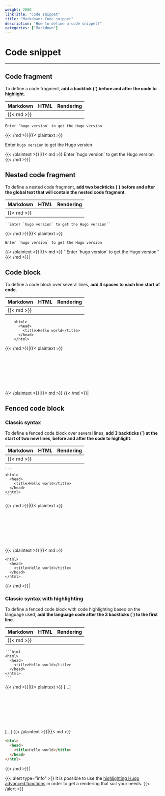 ```yaml
---
weight: 2080
linkTitle: "Code snippet"
title: "Markdown: Code snippet"
description: "How to define a code snippet?"
categories: ["Markdown"]
---
```


# Code snippet
---

## Code fragment

To define a code fragment, **add a backtick (\`) before and after the code to highlight**.

| Markdown | HTML | Rendering |
| -------- | ---- | --------- |
|{{< md >}}
```
Enter `hugo version` to get the Hugo version
```
{{< /md >}}|{{< plaintext >}}
<p>Enter <code>hugo version</code> to get the Hugo version</p>
{{< /plaintext >}}|{{< md >}}
Enter `hugo version` to get the Hugo version
{{< /md >}}|

## Nested code fragment

To define a nested code fragment, **add two backticks (\`) before and after the global text that will contain the nested code fragment**.

| Markdown | HTML | Rendering |
| -------- | ---- | --------- |
|{{< md >}}
```
``Enter `hugo version` to get the Hugo version``
```
{{< /md >}}|{{< plaintext >}}
<p><code>Enter `hugo version` to get the Hugo version</code></p>
{{< /plaintext >}}|{{< md >}}
``Enter `hugo version` to get the Hugo version``
{{< /md >}}|

## Code block

To define a code block over several lines, **add 4 spaces to each line start of code**.

| Markdown | HTML | Rendering |
| -------- | ---- | --------- |
|{{< md >}}
```
    <html>
      <head>
        <title>Hello world</title>
      </head>
    </html>
```
{{< /md >}}|{{< plaintext >}}
<pre>
  <code>
    <html>
      <head>
        <title>Hello world</title>
      </head>
    </html>
  </code>
</pre>
{{< /plaintext >}}|{{< md >}}
    <html>
      <head>
        <title>Hello world</title>
      </head>
    </html>
{{< /md >}}|

## Fenced code block

### Classic syntax

To define a fenced code block over several lines, **add 3 backticks (\`) at the start of two new lines, before and after the code to highlight**.

| Markdown | HTML | Rendering |
| -------- | ---- | --------- |
|{{< md >}}
`````````
```
<html>
  <head>
    <title>Hello world</title>
  </head>
</html>
```
`````````
{{< /md >}}|{{< plaintext >}}
<pre>
  <code>
    <html>
      <head>
        <title>Hello world</title>
      </head>
    </html>
  </code>
</pre>
{{< /plaintext >}}|{{< md >}}
```
<html>
  <head>
    <title>Hello world</title>
  </head>
</html>
```
{{< /md >}}|

### Classic syntax with highlighting

To define a fenced code block with code highlighting based on the language used, **add the language code after the 3 backticks (\`) to the first line**.

| Markdown | HTML | Rendering |
| -------- | ---- | --------- |
|{{< md >}}
`````````
```html
<html>
  <head>
    <title>Hello world</title>
  </head>
</html>
```
`````````
{{< /md >}}|{{< plaintext >}}
[...]
<pre>
  <code>
    <html>
      <head>
        <title>Hello world</title>
      </head>
    </html>
  </code>
</pre>
[...]
{{< /plaintext >}}|{{< md >}}
```html
<html>
  <head>
    <title>Hello world</title>
  </head>
</html>
```
{{< /md >}}|

{{< alert type="info" >}}
It is possible to use the [highlighting Hugo advanced functions](https://gohugo.io/content-management/syntax-highlighting/#highlighting-in-code-fences) in order to get a rendering that suit your needs.
{{< /alert >}}

